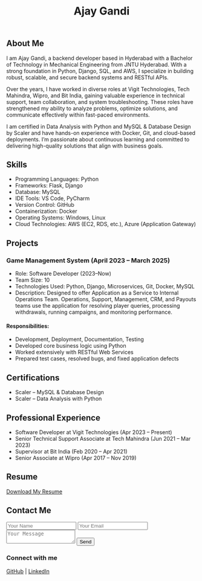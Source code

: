 <!DOCTYPE html>

<html lang="en">
<head>
  <meta charset="UTF-8" />
  <meta name="viewport" content="width=device-width, initial-scale=1.0"/>
  <link rel="stylesheet" href="style.css" />
  <title>Ajay Gandi - Portfolio</title>
</head>
<body>
  <header>
    <h1>Ajay Gandi</h1>
  </header>
  <section id="about">
    <h2>About Me</h2>
    <p>I am Ajay Gandi, a backend developer based in Hyderabad with a Bachelor of Technology in Mechanical Engineering from JNTU Hyderabad. With a strong foundation in Python, Django, SQL, and AWS, I specialize in building robust, scalable, and secure backend systems and RESTful APIs.</p>
    <p>Over the years, I have worked in diverse roles at Vigit Technologies, Tech Mahindra, Wipro, and Bit India, gaining valuable experience in technical support, team collaboration, and system troubleshooting. These roles have strengthened my ability to analyze problems, optimize solutions, and communicate effectively within fast-paced environments.</p>
    <p>I am certified in Data Analysis with Python and MySQL & Database Design by Scaler and have hands-on experience with Docker, Git, and cloud-based deployments. I’m passionate about continuous learning and committed to delivering high-quality solutions that align with business goals.</p>
  
  </section>

  <section id="skills">
    <h2>Skills</h2>
    <ul>
      <li>Programming Languages: Python</li>
      <li>Frameworks: Flask, Django</li>
      <li>Database: MySQL</li>
      <li>IDE Tools: VS Code, PyCharm</li>
      <li>Version Control: GitHub</li>
      <li>Containerization: Docker</li>
      <li>Operating Systems: Windows, Linux</li>
      <li>Cloud Technologies: AWS (EC2, RDS, etc.), Azure (Application Gateway)</li>
    </ul>

  </section>

  <section id="projects">
    <h2>Projects</h2>
    <h3>Game Management System (April 2023 – March 2025)</h3>
    <ul>
      <li>Role: Software Developer (2023–Now)</li>
      <li>Team Size: 10</li>
      <li>Technologies Used: Python, Django, Microservices, Git, Docker, MySQL</li>
      <li>Description: Designed to offer Application as a Service to Internal Operations Team. Operations, Support, Management, CRM, and Payouts teams use the application for resolving player queries, processing withdrawals, running campaigns, and monitoring performance.</li>
    </ul>
    <h4>Responsibilities:</h4>
    <ul>
      <li>Development, Deployment, Documentation, Testing</li>
      <li>Developed core business logic using Python</li>
      <li>Worked extensively with RESTful Web Services</li>
      <li>Prepared test cases, resolved bugs, and fixed application defects</li>
    </ul>
  </section>

  <section id="certifications">
    <h2>Certifications</h2>
    <ul>
      <li>Scaler – MySQL & Database Design</li>
      <li>Scaler – Data Analysis with Python</li>
    </ul>
  </section>

  <section id="experience">
    <h2>Professional Experience</h2>
    <ul>
      <li>Software Developer at Vigit Technologies (Apr 2023 – Present)</li>
      <li>Senior Technical Support Associate at Tech Mahindra (Jun 2021 – Mar 2023)</li>
      <li>Supervisor at Bit India (Feb 2020 – Apr 2021)</li>
      <li>Senior Associate at Wipro (Apr 2017 – Nov 2019)</li>
    </ul>
  </section>

  <section id="resume">
    <h2>Resume</h2>
    <a href="Ajay.R.pdf" download>Download My Resume</a>
  </section>

  <section id="contact">
    <h2>Contact Me</h2>
    <form action="mailto:ajayajayajaya96@gmail.com" method="post" enctype="text/plain">
      <input type="text" name="Name" placeholder="Your Name" required>
      <input type="email" name="Email" placeholder="Your Email" required>
      <textarea name="Message" placeholder="Your Message"></textarea>
      <button type="submit">Send</button>
    </form>
  </section>

  <footer>
    <h3>Connect with me</h3>
    <a href="https://github.com/Ajay-Gandi" target="_blank">GitHub</a> |
    <a href="https://linkedin.com/in/ajaygandi" target="_blank">LinkedIn</a>
  </footer>
</body>
</html>
